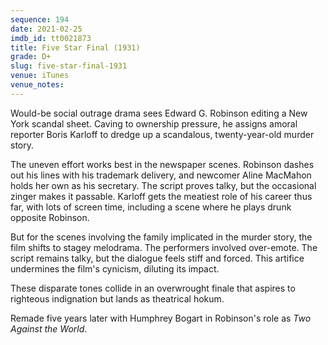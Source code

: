 ```yaml
---
sequence: 194
date: 2021-02-25
imdb_id: tt0021873
title: Five Star Final (1931)
grade: D+
slug: five-star-final-1931
venue: iTunes
venue_notes:
---
```


Would-be social outrage drama sees Edward G. Robinson editing a New York scandal sheet. Caving to ownership pressure, he assigns amoral reporter Boris Karloff to dredge up a scandalous, twenty-year-old murder story.

<!-- end -->

The uneven effort works best in the newspaper scenes. Robinson dashes out his lines with his trademark delivery, and newcomer Aline MacMahon holds her own as his secretary. The script proves talky, but the occasional zinger makes it passable. Karloff gets the meatiest role of his career thus far, with lots of screen time, including a scene where he plays drunk opposite Robinson.

But for the scenes involving the family implicated in the murder story, the film shifts to stagey melodrama. The performers involved over-emote. The script remains talky, but the dialogue feels stiff and forced. This artifice undermines the film's cynicism, diluting its impact.

These disparate tones collide in an overwrought finale that aspires to righteous indignation but lands as theatrical hokum.

Remade five years later with Humphrey Bogart in Robinson's role as <span data-imdb-id="tt0028426">_Two Against the World_</span>.
